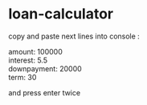 # loan-calculator

 copy and paste next lines into console : 

  amount: 100000<br>
  interest: 5.5<br>
  downpayment: 20000<br>
  term: 30<br>

and press enter twice
